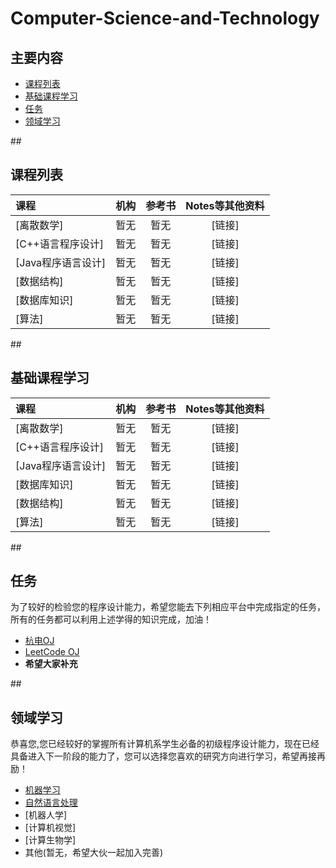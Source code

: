 # Computer-Science-and-Technology

## 主要内容
   
- [课程列表](#curriculum)
- [基础课程学习](#basic_class)
- [任务](#task)
- [领域学习](#area_study)

##<h2 id="curriculum">课程列表</h2>

课程 | 机构 | 参考书 | Notes等其他资料
:-- | :--: | :--: | :--:
[离散数学]| 暂无 | 暂无 |[链接]
[C++语言程序设计]| 暂无 | 暂无 |[链接]
[Java程序语言设计]| 暂无 | 暂无 |[链接]
[数据结构]| 暂无 | 暂无 |[链接]
[数据库知识]| 暂无 | 暂无 |[链接]
[算法] | 暂无 | 暂无 |[链接]


##<h2 id="basic_class">基础课程学习</h2>

课程 | 机构 | 参考书 | Notes等其他资料
:-- | :--: | :--: | :--:
[离散数学]| 暂无 | 暂无 |[链接]
[C++语言程序设计]| 暂无 | 暂无 |[链接]
[Java程序语言设计]| 暂无 | 暂无 |[链接]
[数据库知识]| 暂无 | 暂无 |[链接]
[数据结构]| 暂无 | 暂无 |[链接]
[算法] | 暂无 | 暂无 |[链接]

##<h2 id="task">任务</h2>
为了较好的检验您的程序设计能力，希望您能去下列相应平台中完成指定的任务，所有的任务都可以利用上述学得的知识完成，加油！
- [杭电OJ](http://acm.hdu.edu.cn/)
- [LeetCode OJ](https://leetcode.com/)
- **希望大家补充**


##<h2 id="area_study">领域学习</h2>
恭喜您,您已经较好的掌握所有计算机系学生必备的初级程序设计能力，现在已经具备进入下一阶段的能力了，您可以选择您喜欢的研究方向进行学习，希望再接再励！

- [机器学习](https://github.com/dayeren/Machine-Learning)
- [自然语言处理](https://github.com/dayeren/-Natural-Language-Processing)
- [机器人学]
- [计算机视觉]
- [计算生物学]
- 其他(暂无，希望大伙一起加入完善)


